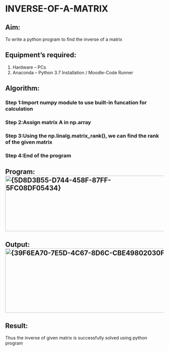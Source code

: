 # INVERSE-OF-A-MATRIX
## Aim:
To write a python program to find the inverse of a matrix
## Equipment’s required:
1. 	Hardware – PCs
2. 	Anaconda – Python 3.7 Installation / Moodle-Code Runner
## Algorithm:
### Step 1:Import numpy module to use built-in funcation for calculation
### Step 2:Assign matrix A in np.array 
### Step 3:Using the np.linalg.matrix_rank(), we can find the rank of the given matrix 
### Step 4:End of the program 

## Program:<img width="510" height="177" alt="{5D8D3B55-D744-458F-87FF-5FC08DF05434}" src="https://github.com/user-attachments/assets/469a60f3-e45a-467d-85cd-cd809e7ce3e9" />

## Output:<img width="907" height="205" alt="{39F6EA70-7E5D-4C67-8D6C-CBE49802030F}" src="https://github.com/user-attachments/assets/c911154d-1e97-4ed2-9ba9-32488a19c9c1" />

## Result:
Thus the inverse of given matrix is successfully solved using python program

